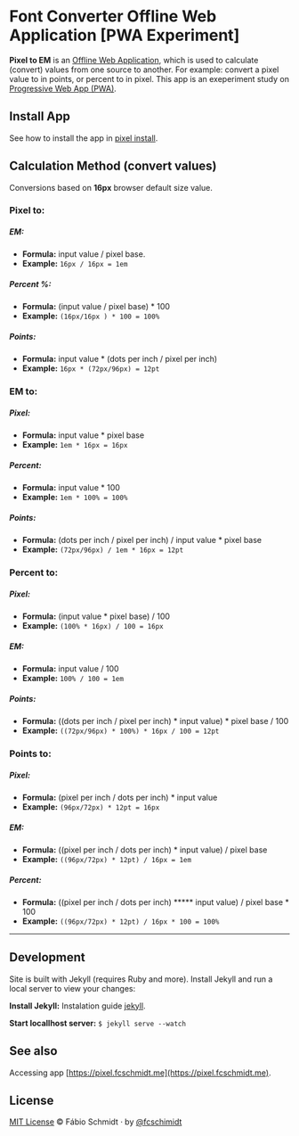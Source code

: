# Font Converter Offline Web Application [PWA Experiment]

**Pixel to EM** is an [Offline Web Application](https://developers.google.com/web/fundamentals/instant-and-offline/web-storage/offline-for-pwa?hl=pt-br), which is used to calculate (convert) values from one source to another. For example: convert a pixel value to in points, or percent to in pixel.
This app is an exeperiment study on [Progressive Web App (PWA)](https://developers.google.com/web/progressive-web-apps/).


## Install App

See how to install the app in [pixel install](https://pixel.fcschmidt.me/install-app.html).

## Calculation Method (convert values)
Conversions based on **16px** browser default size value.

### Pixel to:

##### EM:

- **Formula:** input value / pixel base.
- **Example:** `16px / 16px = 1em`

##### Percent %:

- **Formula:** (input value / pixel base) * 100
- **Example:** `(16px/16px ) * 100 = 100%`

##### Points:

- **Formula:** input value * (dots per inch / pixel per inch)
- **Example:** `16px * (72px/96px) = 12pt`


### EM to:

##### Pixel:

- **Formula:** input value * pixel base
- **Example:** `1em * 16px = 16px`

##### Percent:

- **Formula:** input value * 100
- **Example:** `1em * 100% = 100%`

##### Points:

- **Formula:** (dots per inch / pixel per inch) / input value * pixel base
- **Example:** `(72px/96px) / 1em * 16px = 12pt`


### Percent to:

##### Pixel:

- **Formula:** (input value * pixel base) / 100
- **Example:** `(100% * 16px) / 100 = 16px`

##### EM:

- **Formula:** input value / 100
- **Example:** `100% / 100 = 1em`

##### Points:

- **Formula:** ((dots per inch / pixel per inch) * input value) * pixel base / 100
- **Example:** `((72px/96px) * 100%) * 16px / 100 = 12pt`


### Points to:

##### Pixel:

- **Formula:** (pixel per inch / dots per inch) * input value
- **Example:** `(96px/72px) * 12pt = 16px`

##### EM:

- **Formula:** ((pixel per inch / dots per inch) * input value) / pixel base
- **Example:** `((96px/72px) * 12pt) / 16px = 1em`

##### Percent:

- **Formula:** ((pixel per inch / dots per inch) ***** input value) / pixel base * 100
- **Example:** `((96px/72px) * 12pt) / 16px * 100 = 100%`
****


## Development
Site is built with Jekyll (requires Ruby and more). Install Jekyll and run a local server to view your changes:

**Install Jekyll:**
Instalation guide [jekyll](https://jekyllrb.com/docs/installation/).

**Start locallhost server:**
`$ jekyll serve --watch`

## See also
Accessing app [https://pixel.fcschmidt.me](https://pixel.fcschmidt.me).


## License
[MIT License](https://opensource.org/licenses/MIT) © Fábio Schmidt &middot; by [@fcschimidt](https://twitter.com/fcschimidt)